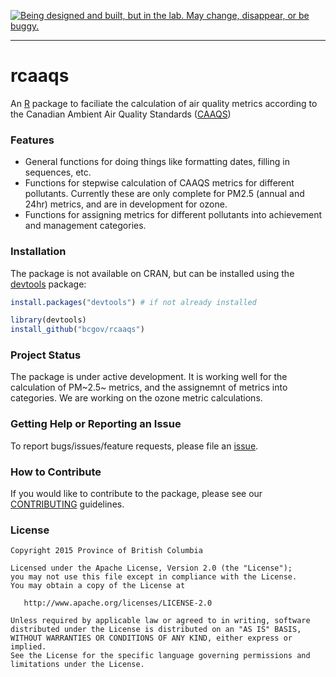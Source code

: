 <a rel="Exploration" 
href="https://github.com/BCDevExchange/docs/blob/master/discussion/projectstates.md"><img
alt="Being designed and built, but in the lab. May change, disappear, or be 
buggy." style="border-width:0" src="http://bcdevexchange.org/badge/2.svg" 
title="Being designed and built, but in the lab. May change, disappear, or be 
buggy." /></a>

---

# rcaaqs

An [R](www.r-project.org) package to faciliate the calculation of air quality 
metrics according to the Canadian Ambient Air Quality Standards
([CAAQS](http://www.ccme.ca/en/current_priorities/air/caaqs.html))

### Features

- General functions for doing things like formatting dates, filling in
  sequences, etc. 
- Functions for stepwise calculation of CAAQS metrics for
  different pollutants. Currently these are only complete for PM2.5 (annual and
  24hr) metrics, and are in development for ozone. 
- Functions for assigning
  metrics for different pollutants into achievement and management categories.

### Installation

The package is not available on CRAN, but can be installed using
the [devtools](https://github.com/hadley/devtools) package:

``` r 
install.packages("devtools") # if not already installed

library(devtools)
install_github("bcgov/rcaaqs")

```

### Project Status

The package is under active development. It is working well for the calculation
of PM~2.5~ metrics, and the assignemnt of metrics into categories. We are working
on the ozone metric calculations.

### Getting Help or Reporting an Issue

To report bugs/issues/feature requests, please file an 
[issue](https://github.com/bcgov/rcaaqs/issues/).

### How to Contribute

If you would like to contribute to the package, please see our 
[CONTRIBUTING](CONTRIBUTING.md) guidelines.

### License

    Copyright 2015 Province of British Columbia

    Licensed under the Apache License, Version 2.0 (the "License");
    you may not use this file except in compliance with the License.
    You may obtain a copy of the License at 

       http://www.apache.org/licenses/LICENSE-2.0

    Unless required by applicable law or agreed to in writing, software
    distributed under the License is distributed on an "AS IS" BASIS,
    WITHOUT WARRANTIES OR CONDITIONS OF ANY KIND, either express or implied.
    See the License for the specific language governing permissions and
    limitations under the License.
